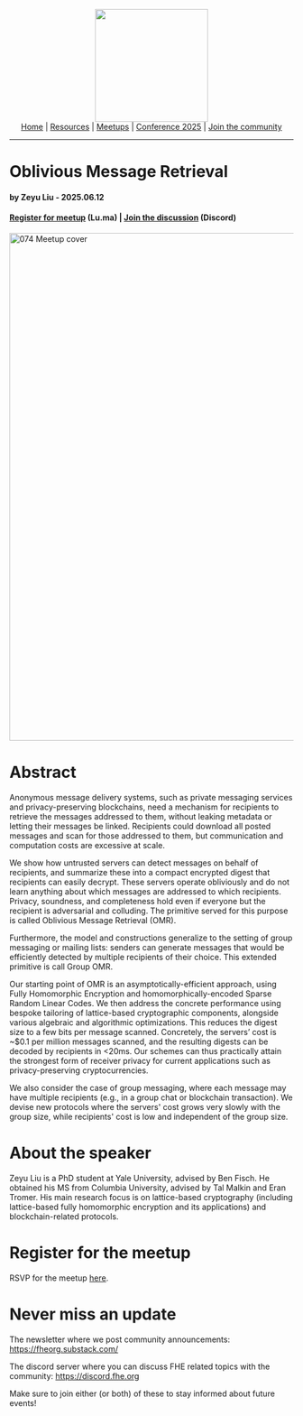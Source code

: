 <!-- Main header navigation -->
<p align="center">
  <img width="200" src="https://user-images.githubusercontent.com/5758427/180978488-db825482-5a58-4c7c-9589-c494a6f0be04.png"><br/>
  <a href="https://fhe-org.github.io">Home</a> | <a href="https://fhe-org.github.io/resources">Resources</a> | <a href="https://fhe-org.github.io/meetups/">Meetups</a> | <a href="https://fhe-org.github.io/conferences/conference-2025/">Conference 2025</a> | <a href="https://fhe-org.github.io/community">Join the community</a>
</p>
<hr/>
<!-- /Main header navigation -->

#  Oblivious Message Retrieval
#### by Zeyu Liu - 2025.06.12
#### <a href="https://lu.ma/w6qnv4zz">Register for meetup</a> (Lu.ma) | <a href="https://discord.fhe.org">Join the discussion</a> (Discord)

<img width="900" alt="074 Meetup cover" src="https://github.com/user-attachments/assets/1af775be-54dc-4f87-9623-47ce29cecfdc" />

# Abstract

Anonymous message delivery systems, such as private messaging services and privacy-preserving blockchains, need a mechanism for recipients to retrieve the messages addressed to them, without leaking metadata or letting their messages be linked. Recipients could download all posted messages and scan for those addressed to them, but communication and computation costs are excessive at scale.

We show how untrusted servers can detect messages on behalf of recipients, and summarize these into a compact encrypted digest that recipients can easily decrypt. These servers operate obliviously and do not learn anything about which messages are addressed to which recipients. Privacy, soundness, and completeness hold even if everyone but the recipient is adversarial and colluding. The primitive served for this purpose is called Oblivious Message Retrieval (OMR).

Furthermore, the model and constructions generalize to the setting of group messaging or mailing lists: senders can generate messages that would be efficiently detected by multiple recipients of their choice. This extended primitive is call Group OMR.

Our starting point of OMR is an asymptotically-efficient approach, using Fully Homomorphic Encryption and homomorphically-encoded Sparse Random Linear Codes. We then address the concrete performance using bespoke tailoring of lattice-based cryptographic components, alongside various algebraic and algorithmic optimizations. This reduces the digest size to a few bits per message scanned. Concretely, the servers’ cost is ~$0.1 per million messages scanned, and the resulting digests can be decoded by recipients in <20ms. Our schemes can thus practically attain the strongest form of receiver privacy for current applications such as privacy-preserving cryptocurrencies.

We also consider the case of group messaging, where each message may have multiple recipients (e.g., in a group chat or blockchain transaction). We devise new protocols where the servers' cost grows very slowly with the group size, while recipients' cost is low and independent of the group size.

# About the speaker

Zeyu Liu is a PhD student at Yale University, advised by Ben Fisch. He obtained his MS from Columbia University, advised by Tal Malkin and Eran Tromer. His main research focus is on lattice-based cryptography (including lattice-based fully homomorphic encryption and its applications) and blockchain-related protocols.

# Register for the meetup

RSVP for the meetup [here](https://lu.ma/w6qnv4zz).

# Never miss an update

The newsletter where we post community announcements: https://fheorg.substack.com/

The discord server where you can discuss FHE related topics with the community: https://discord.fhe.org

Make sure to join either (or both) of these to stay informed about future events!
